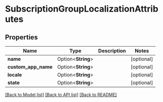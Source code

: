 # SubscriptionGroupLocalizationAttributes

## Properties

Name | Type | Description | Notes
------------ | ------------- | ------------- | -------------
**name** | Option<**String**> |  | [optional]
**custom_app_name** | Option<**String**> |  | [optional]
**locale** | Option<**String**> |  | [optional]
**state** | Option<**String**> |  | [optional]

[[Back to Model list]](../README.md#documentation-for-models) [[Back to API list]](../README.md#documentation-for-api-endpoints) [[Back to README]](../README.md)



